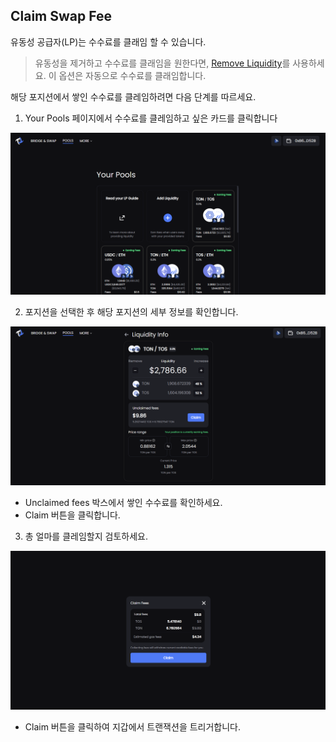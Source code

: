 ## Claim Swap Fee
유동성 공급자(LP)는 수수료를 클래임 할 수 있습니다.

>유동성을 제거하고 수수료를 클래임을 원한다면, [Remove Liquidity](https://github.com/tokamak-network/tokamak-bridge-user-guide/blob/main/KR/Remove%20Liquidity.md)를 사용하세요. 이 옵션은 자동으로 수수료를 클래임합니다.

해당 포지션에서 쌓인 수수료를 클레임하려면 다음 단계를 따르세요.

1. Your Pools 페이지에서 수수료를 클레임하고 싶은 카드를 클릭합니다

![ClaimSwapFee01](/image/ClaimSwapFee01.png "")

2. 포지션을 선택한 후 해당 포지션의 세부 정보를 확인합니다.

![ClaimSwapFee01](/image/ClaimSwapFee02.png "")

* Unclaimed fees 박스에서 쌓인 수수료를 확인하세요.
* Claim 버튼을 클릭합니다.

3. 총 얼마를 클레임할지 검토하세요.

![ClaimSwapFee01](/image/ClaimSwapFee03.png "")

* Claim 버튼을 클릭하여 지갑에서 트랜잭션을 트리거합니다.
